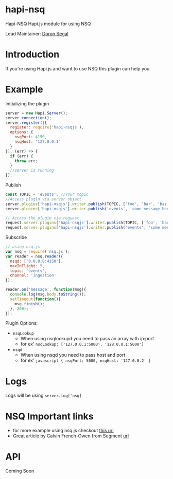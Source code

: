 # hapi-nsq
Hapi-NSQ Hapi.js module for using NSQ

Lead Maintainer: [Doron Segal](https://github.com/doron2402)

# Introduction

If you're using Hapi.js and want to use NSQ this plugin can help you.


# Example

Initializing the plugin
```javascript
server = new Hapi.Server();
server.connection();
server.register([{
  register: require('hapi-nsqjs'),
  options: {
    nsqPort: 4150,
    nsqHost: '127.0.0.1'
  }
}], (err) => {
  if (err) {
    throw err;
  }
  //server is running
});

```

Publish
```javascript
const TOPIC = 'events'; //Your topic
//Access plugin via server object
server.plugins['hapi-nsqjs'].writer.publish(TOPIC, ['foo', 'bar', 'baz']);
server.plugins['hapi-nsqjs'].writer.publish('events', 'some message here');

// Access the plugin via request
request.server.plugins['hapi-nsqjs'].writer.publish(TOPIC, ['foo', 'bar', 'baz']);
request.server.plugins['hapi-nsqjs'].writer.publish('events', 'some message here');
```

Subscribe
```javascript
// using nsq.js
var nsq = require('nsq.js');
var reader = nsq.reader({
  nsqd: ['0.0.0.0:4150'],
  maxInFlight: 5,
  topic: 'events',
  channel: 'ingestion'
});

reader.on('message', function(msg){
  console.log(msg.body.toString());
  setTimeout(function(){
    msg.finish();
  }, 200);
});
```

Plugin Options:
* `nsqLookup`
    * When using nsqlookupd you need to pass an array with ip:port
    * for ex' ``` nsqLookup: ['127.0.0.1:5000', '128.0.0.1:5000'] ```
* `nsqd`
    * When using nsqd you need to pass host and port
    * for ex' ```javascript { nsqPort: 5000, nsqHost: '127.0.0.2' } ```


# Logs

Logs will be using `server.log['nsq]`

# NSQ Important links
  * for more example using nsq.js checkout [this url](https://github.com/segmentio/nsq.js/tree/master/examples)
  * Great article by Calvin French-Owen from Segment [url](https://segment.com/blog/scaling-nsq/)

# API
Coming Soon 
<!--See the [API Reference](https://github.com/doron2402/hapi-nsq/blob/API.md).-->
